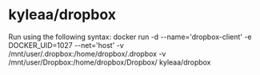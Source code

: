 kyleaa/dropbox
==============

Run using the following syntax:
docker run -d --name='dropbox-client' -e DOCKER_UID=1027 --net='host' -v /mnt/user/.dropbox:/home/dropbox/.dropbox -v /mnt/user/Dropbox:/home/dropbox/Dropbox/ kyleaa/dropbox
